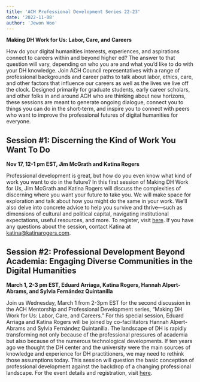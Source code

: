 ```yaml
---
title: 'ACH Professional Development Series 22-23'
date: '2022-11-08'
author: 'Jewon Woo'
---
```

**Making DH Work for Us: Labor, Care, and Careers**

How do your digital humanities interests, experiences, and aspirations connect to careers within and beyond higher ed? The answer to that question will vary, depending on who you are and what you’d like to do with your DH knowledge. Join ACH Council representatives with a range of professional backgrounds and career paths to talk about labor, ethics, care, and other factors that influence our careers as well as the lives we live off the clock. Designed primarily for graduate students, early career scholars, and other folks in and around ACH who are thinking about new horizons, these sessions are meant to generate ongoing dialogue, connect you to things you can do in the short-term, and inspire you to connect with peers who want to improve the professional futures of digital humanities for everyone.

## Session #1: Discerning the Kind of Work You Want To Do

**Nov 17, 12-1 pm EST, Jim McGrath and Katina Rogers**

Professional development is great, but how do you even know what kind of work you want to do in the future? In this first session of Making DH Work for Us, Jim McGrath and Katina Rogers will discuss the complexities of discerning where you want your future to take you. We will make space for exploration and talk about how you might do the same in your work. We’ll also delve into concrete advice to help you survive and thrive—such as dimensions of cultural and political capital, navigating institutional expectations, useful resources, and more. To register, visit [here](https://us06web.zoom.us/meeting/register/tZ0kcuusrDsqE9Lr54lcYetDL_E16euy4TBs). If you have any questions about the session, contact Katina at [katina@katinarogers.com](mailto:katina@katinarogers.com).

## Session #2: Professional Development Beyond Academia: Engaging Diverse Communities in the Digital Humanities

**March 1, 2-3 pm EST, Eduard Arriaga, Katina Rogers, Hannah Alpert-Abrams, and Sylvia Fernández Quintanilla**

Join us Wednesday, March 1 from 2-3pm EST for the second discussion in the ACH Mentorship and Professional Development series, “Making DH Work for Us: Labor, Care, and Careers.” For this special session, Eduard Arriaga and Katina Rogers will be joined by co-facilitators Hannah Alpert-Abrams and Sylvia Fernández Quintanilla. The landscape of DH is rapidly transforming not only because of the professional pressures of academia but also because of the numerous technological developments. If ten years ago we thought the DH center and the university were the main sources of knowledge and experience for DH practitioners, we may need to rethink those assumptions today. This session will question the basic conception of professional development against the backdrop of a changing professional landscape. For the event details and registration, visit [here](https://members.ach.org/civicrm/event/info/?id=19&reset=1).
